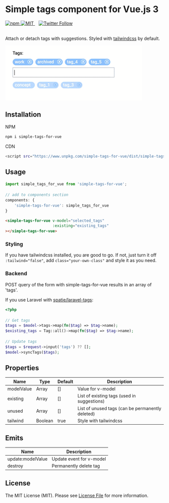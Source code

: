 # Simple tags component for Vue.js 3 

<a href="https://www.npmjs.com/package/simple-tags-for-vue">
    <img alt="npm" src="https://img.shields.io/npm/dt/simple-tags-for-vue?logo=npm">
</a>

<a href="https://github.com/beaubus/simple-tags-for-vue/blob/master/LICENSE">
    <img alt="MIT" src="https://img.shields.io/github/license/beaubus/simple-tags-for-vue">
</a>
&nbsp;&nbsp;
<a href="https://twitter.com/intent/follow?screen_name=daily_web_dev">
    <img alt="Twitter Follow" src="https://img.shields.io/twitter/follow/daily_web_dev?style=social">
</a>

<br>
<br>

Attach or detach tags with suggestions. Styled with [tailwindcss](https://tailwindcss.com/) by default.

![](demo.gif)

## Installation

NPM
```bash
npm i simple-tags-for-vue
```

CDN
```bash
<script src="https://www.unpkg.com/simple-tags-for-vue/dist/simple-tags-for-vue.min.js"></script>
```

## Usage
```js
import simple_tags_for_vue from 'simple-tags-for-vue';

// add to components section
components: {
    'simple-tags-for-vue': simple_tags_for_vue
}
```

```html
<simple-tags-for-vue v-model="selected_tags"
                     :existing="existing_tags"
></simple-tags-for-vue>
```

### Styling
If you have tailwindcss installed, you are good to go. If not, just turn it off `:tailwind="false"`, add `class="your-own-class"` and style it as you need.

### Backend
POST query of the form with simple-tags-for-vue results in an array of 'tags'.

If you use Laravel with [spatie/laravel-tags](https://github.com/spatie/laravel-tags):
```php
<?php

// Get tags
$tags = $model->tags->map(fn($tag) => $tag->name);
$existing_tags = Tag::all()->map(fn($tag) => $tag->name);

// Update tags
$tags = $request->input('tags') ?? [];
$model->syncTags($tags);
```

## Properties
| Name            | Type              | Default     | Description                                        |
| ---             | ---               | ---         | ---                                                |
| modelValue      | Array             | []          | Value for v-model                                  |
| existing        | Array             | []          | List of existing tags (used in suggestions)        |
| unused          | Array             | []          | List of unused tags (can be permanently deleted)   |
| tailwind        | Boolean           | true        | Style with tailwindcss                             |


## Emits
| Name               | Description              |
| ---                | ---                      |
| update:modelValue  | Update event for v-model |
| destroy            | Permanently delete tag   |


## License
The MIT License (MIT). Please see [License File](LICENSE) for more information.
